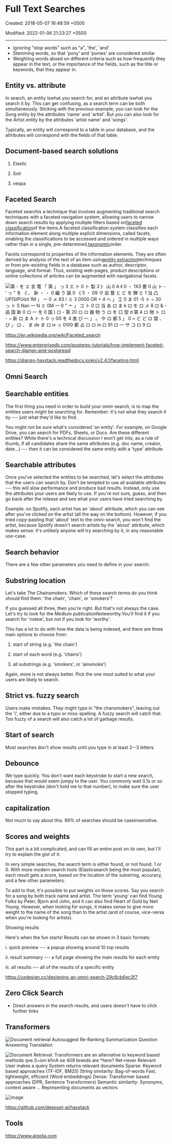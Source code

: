 # Full Text Searches

Created: 2018-05-07 16:48:59 +0500

Modified: 2022-01-06 21:23:27 +0500

---

- Ignoring "stop words" such as "a", 'the', 'and'
- Stemming words, so that 'pony' and 'ponies' are considered similar
- Weighting words absed on different criteria such as how frequently they appear in the text, or the importance of the fields, such as the title or keywords, that they appear in.

## Entity vs. attribute

In search, an entity iswhat you search for, and an attribute iswhat you search it by. This can get confusing, as a search term can be both simultaneously. Sticking with the previous example, you can look for the Song entity by the attributes 'name' and 'artist'. But you can also look for the Artist entity by the attributes 'artist name' and 'songs'.

Typically, an entity will correspond to a table in your database, and the attributes will correspond with the fields of that table.

## Document-based search solutions

1. Elastic

2. Solr

3. vespa

## Faceted Search

Faceted searchis a technique that involves augmenting traditional search techniques with a faceted navigation system, allowing users to narrow down search results by applying multiple filters based on[faceted classification](https://en.wikipedia.org/wiki/Faceted_classification)of the items.A faceted classification system classifies each information element along multiple explicit dimensions, called facets, enabling the classifications to be accessed and ordered in multiple ways rather than in a single, pre-determined,[taxonomic](https://en.wikipedia.org/wiki/Taxonomy_(general))order.

Facets correspond to properties of the information elements. They are often derived by analysis of the text of an item using[entity extraction](https://en.wikipedia.org/wiki/Entity_extraction)techniques or from pre-existing fields in a database such as author, descriptor, language, and format. Thus, existing web-pages, product descriptions or online collections of articles can be augmented with navigational facets.

![第 - を エ 言 篭 「 第 」 っ 3 エ ト 0 ト 製 3 》 山 0 A 《 0 ・ 1X3 要 0 山 ト - ′ っ " を 《 、 新 ・ ・ 0 編 う 誕 0 《 5 ・ 09 マ 岩 鵞 と ど を 騨 と 1 当 凸 UP(SIPUöd 1M 」 ー 0 メ 83 / ミ 3 0000 OR + 4 へ 」 工 0 ま 01 -5 ト ~ 30 っ ト S Nan 一 N ミ 0M 一 0 " 亠 」 コ ト 0 口 当 あ ロ ま k ロ を ロ メ 8 ロ & - 品 国 新 0 ロ 一 を 0 国 ) ロ - 第 20 ロ ロ 器 物 う ロ を 口 型 d 第 4 ロ 物 ト ロ - ~ 新 ロ ま A ト ト 0 っ 00 を 4 直 び 一 」 。 や ロ 都 5 」 0 = ど ど ロ 盟 、 び 」 ロ 、 ま de ま ロ ⅸ っ 0100 都 占 ロ ロ in ロ 91 ロ 一 サ コ ロ 9 ロ ](../../media/Technologies-Elasticsearch-Full-Text-Searches-image1.jpg)

<https://en.wikipedia.org/wiki/Faceted_search>

<https://www.enterprisedb.com/postgres-tutorials/how-implement-faceted-search-django-and-postgresql>

<https://django-haystack.readthedocs.io/en/v2.4.1/faceting.html>

## Omni Search

## Searchable entities

The first thing you need in order to build your omni-search, is to map the entities users might be searching for. Remember: it's not what they search it by --- just what they'd like to find.

You might not be sure what's considered 'an entity'. For example, on Google Drive, you can search for PDFs, Sheets, or Docs. Are these different entities? While there's a technical discussion I won't get into, as a rule of thumb, if all candidates share the same attributes (e.g. doc name, creator, date...) --- then it can be considered the same entity with a 'type' attribute.

## Searchable attributes

Once you've selected the entities to be searched, let's select the attributes that the users can search by. Don't be tempted to use all available attributes --- this will slow performance and produce bad results. Instead, only use the attributes your users are likely to use. If you're not sure, guess, and then go back after the release and see what your users have tried searching by.

Example: on Spotify, each artist has an 'about' attribute, which you can see after you've clicked on the artist (all the way on the bottom). However, if you tried copy-pasting that 'about' text to the omni-search, you won't find the artist, because Spotify doesn't search artists by the 'about' attribute, which makes sense: it's unlikely anyone will try searching by it, in any reasonable use-case.

## Search behavior

There are a few other parameters you need to define in your search:

## Substring location

Let's take The Chainsmokers. Which of these search terms do you think should find them: 'the chain', 'chain', or 'smokers'?

If you guessed all three, then you're right. But that's not always the case. Let's try to look for the Medium publicationNoteworthy.You'll find it if you search for 'notew', but not if you look for 'worthy'.

This has a lot to do with how the data is being indexed, and there are three main options to choose from:

1. start of string (e.g. 'the chain')

2. start of each word (e.g. 'chains')

3. all substrings (e.g. 'smokers', or 'ainsmoke')

Again, more is not always better. Pick the one most suited to what your users are likely to search.

## Strict vs. fuzzy search

Users make mistakes. They might type in "the chansmokers", leaving out the 'i', either due to a typo or miss-spelling. A fuzzy search will catch that. Too fuzzy of a search will also catch a lot of garbage results.

## Start of search

Most searches don't show results until you type in at least 2--3 letters.

## Debounce

We type quickly. You don't want each keystroke to start a new search, because that would seem jumpy to the user. You commonly wait 0.1s or so after the keystroke (don't hold me to that number), to make sure the user stopped typing.

## capitalization

Not much to say about this. 99% of searches should be caseinsensitive.

## Scores and weights

This part is a bit complicated, and can fill an entire post on its own, but I'll try to explain the gist of it:

In very simple searches, the search term is either found, or not found. 1 or 0. With more modern search tools (Elasticsearch being the most popular), each result gets a score, based on the location of the substring, accuracy, and a few other parameters.

To add to that, it's possible to put weights on those scores. Say you search for a song by both track name and artist. The term 'young' can find Young Folks by Peter, Bjorn and John, and it can also find Heart of Gold by Neil Young. However, when looking for songs, it makes sense to give more weight to the name of the song than to the artist (and of course, vice-versa when you're looking for artists).

Showing results

Here's when the fun starts! Results can be shown in 3 basic formats:

i.  quick preview --- a popup showing around 10 top results

ii. result summary --- a full page showing the main results for each entity

iii. all results --- all of the results of a specific entity

<https://uxdesign.cc/designing-an-omni-search-29c6cb6ec3f7>

## Zero Click Search

- Direct answers in the search results, and users doesn't have to click further links

## Transformers

![Document retrieval Autosuggest Re-Ranking Summarization Question Answering Translation ](../../media/Technologies-Elasticsearch-Full-Text-Searches-image2.jpeg)

![Document Retrieval: Transformers are an alternative to keyword based methods qve.S+ion kfinA oe 409 breeds are *here? Ret-riever Relevant User makes a query System returns relevant documents Sparse: Keyword based approaches (TF-IDF, BM25) String similarity: Bag-of-words Fast, lightweight, efficient (Word embeddings) Dense: Transformer based approaches (DPR, Sentence Transformers) Semantic similarity: Synonyms, context aware ... Representing documents as vectors ](../../media/Technologies-Elasticsearch-Full-Text-Searches-image3.jpeg)

![image](../../media/Technologies-Elasticsearch-Full-Text-Searches-image4.jpeg)

<https://github.com/deepset-ai/haystack>

## Tools

<https://www.algolia.com>
